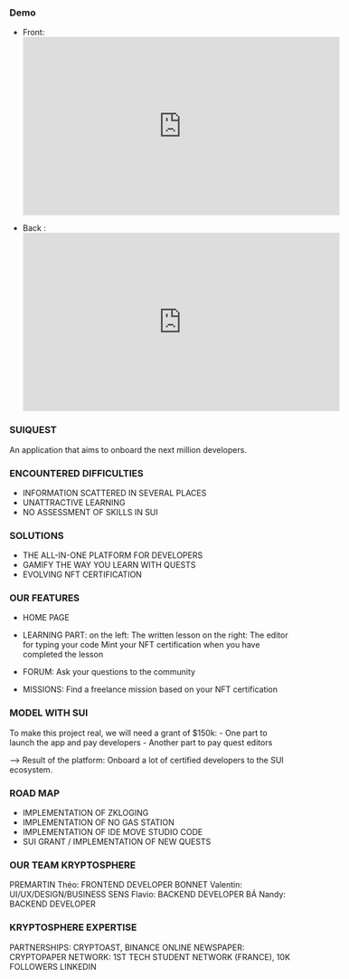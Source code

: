 ### Demo ###

- Front: <iframe width="560" height="315" src="https://www.youtube.com/embed/IL9ASML7Kp0?si=Y3KqfgLFG7QpX6yF" title="YouTube video player" frameborder="0" allow="accelerometer; autoplay; clipboard-write; encrypted-media; gyroscope; picture-in-picture; web-share" allowfullscreen></iframe>

- Back : <iframe width="560" height="315" src="https://www.youtube.com/embed/vxwfKJ5nGIs?si=nWlmnl6usE7xugv2" title="YouTube video player" frameborder="0" allow="accelerometer; autoplay; clipboard-write; encrypted-media; gyroscope; picture-in-picture; web-share" allowfullscreen></iframe>

### SUIQUEST ###

An application that aims to onboard the next million developers.

### ENCOUNTERED DIFFICULTIES ###

- INFORMATION SCATTERED IN SEVERAL PLACES
- UNATTRACTIVE LEARNING
- NO ASSESSMENT OF SKILLS IN SUI

### SOLUTIONS ###

- THE ALL-IN-ONE PLATFORM FOR DEVELOPERS
- GAMIFY THE WAY YOU LEARN WITH QUESTS
- EVOLVING NFT CERTIFICATION

### OUR FEATURES ###

- HOME PAGE

- LEARNING PART:
    on the left: The written lesson
    on the right: The editor for typing your code
    Mint your NFT certification when you have completed the lesson

- FORUM: Ask your questions to the community

- MISSIONS: Find a freelance mission based on your NFT certification

### MODEL WITH SUI ###

To make this project real, we will need a grant of $150k:
    - One part to launch the app and pay developers
    - Another part to pay quest editors

--> Result of the platform: Onboard a lot of certified developers to the SUI ecosystem.

### ROAD MAP ###

- IMPLEMENTATION OF ZKLOGING
- IMPLEMENTATION OF NO GAS STATION
- IMPLEMENTATION OF IDE MOVE STUDIO CODE
- SUI GRANT / IMPLEMENTATION OF NEW QUESTS

### OUR TEAM KRYPTOSPHERE ###

PREMARTIN Théo: FRONTEND DEVELOPER
BONNET Valentin: UI/UX/DESIGN/BUSINESS
SENS Flavio: BACKEND DEVELOPER
BÁ Nandy: BACKEND DEVELOPER

### KRYPTOSPHERE EXPERTISE ###

PARTNERSHIPS: CRYPTOAST, BINANCE
ONLINE NEWSPAPER: CRYPTOPAPER
NETWORK: 1ST TECH STUDENT NETWORK (FRANCE), 10K FOLLOWERS LINKEDIN

  


  
  


 
